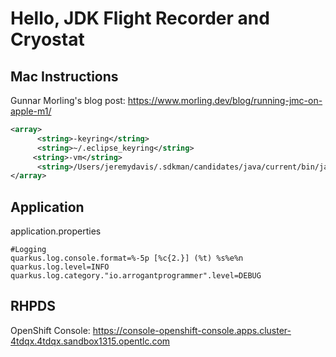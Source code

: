 # Hello, JDK Flight Recorder and Cryostat

## Mac Instructions

Gunnar Morling's blog post: https://www.morling.dev/blog/running-jmc-on-apple-m1/

```xml
<array>
      <string>-keyring</string>
      <string>~/.eclipse_keyring</string>
     <string>-vm</string>
      <string>/Users/jeremydavis/.sdkman/candidates/java/current/bin/java</string>  		
</array>
```

## Application

application.properties

```
#Logging
quarkus.log.console.format=%-5p [%c{2.}] (%t) %s%e%n
quarkus.log.level=INFO
quarkus.log.category."io.arrogantprogrammer".level=DEBUG
```

## RHPDS
OpenShift Console: https://console-openshift-console.apps.cluster-4tdqx.4tdqx.sandbox1315.opentlc.com
